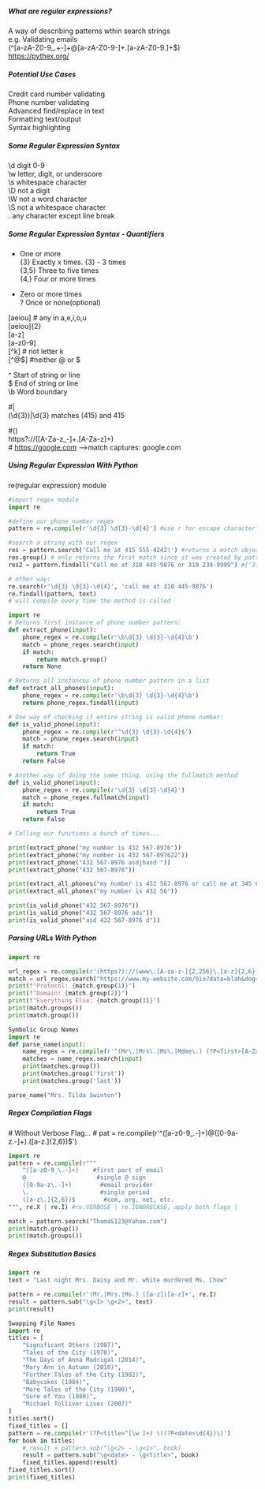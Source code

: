 ##### What are regular expressions?
A way of describing patterns wthin search strings<br>
e.g. Validating emails<br>
(\^[a-zA-Z0-9_.+-]+@[a-zA-Z0-9-]+\.[a-zA-Z0-9.]+$)<br>
https://pythex.org/<br>

##### Potential Use Cases
Credit card number validating<br>
Phone number validating<br>
Advanced find/replace in text<br>
Formatting text/output<br>
Syntax highlighting<br>

##### Some Regular Expression Syntax
\d digit 0-9<br>
\w letter, digit, or underscore<br>
\s whitespace character<br>
\D not a digit<br>
\W not a word character<br>
\S not a whitespace character<br>
. any character except line break<br>

##### Some Regular Expression Syntax - Quantifiers
+ One or more<br>
{3} Exactly x times. {3} - 3 times<br>
{3,5} Three to five times<br>
{4,} Four or more times<br>
* Zero or more times<br>
? Once or none(optional)<br>

[aeiou] # any in a,e,i,o,u<br>
[aeiou]{2}<br>
[a-z]<br>
[a-z0-9]<br>
[^k] # not letter k<br>
[^@$] #neither @ or $<br>

^ Start of string or line<br>
$ End of string or line<br>
\b Word boundary<br>

#|<br>
\(\d{3}\)|\d{3} matches (415) and 415<br>

#()<br>
https?://([A-Za-z_-]+\.[A-Za-z]+)<br>
\# https://google.com -->match captures: google.com<br>

##### Using Regular Expression With Python
re(regular expression) module
```Python
#import regex module
import re

#define our phone number regex
pattern = re.compile(r'\d{3} \d{3}-\d{4}') #use r for escape character

#search a string with our regex
res = pattern.search('Call me at 415 555-4242!') #returns a match object
res.group() # only returns the first match since it was created by pattern.search
res2 = pattern.findall("Call me at 310 445-9876 or 310 234-9999") #['310 445-9876', '234-9999']
```
```Python
# other way:
re.search(r'\d{3} \d{3}-\d{4}', 'call me at 310 445-9876')
re.findall(pattern, text)
# will compile every time the method is called
```
```Python
import re
# Returns first instance of phone number pattern:
def extract_phone(input):
    phone_regex = re.compile(r'\b\d{3} \d{3}-\d{4}\b')
    match = phone_regex.search(input)
    if match:
        return match.group()
    return None
```
```Python
# Returns all instances of phone number pattern in a list
def extract_all_phones(input):
    phone_regex = re.compile(r'\b\d{3} \d{3}-\d{4}\b')
    return phone_regex.findall(input)
```
```Python
# One way of checking if entire string is valid phone number:
def is_valid_phone(input):
    phone_regex = re.compile(r'^\d{3} \d{3}-\d{4}$')
    match = phone_regex.search(input)
    if match:
        return True
    return False
```
```Python
# Another way of doing the same thing, using the fullmatch method
def is_valid_phone(input):
    phone_regex = re.compile(r'\d{3} \d{3}-\d{4}')
    match = phone_regex.fullmatch(input)
    if match:
        return True
    return False
```
```Python
# Calling our functions a bunch of times...

print(extract_phone("my number is 432 567-8976"))
print(extract_phone("my number is 432 567-897622"))
print(extract_phone("432 567-8976 asdjhasd "))
print(extract_phone("432 567-8976"))

print(extract_all_phones("my number is 432 567-8976 or call me at 345 666-7899"))
print(extract_all_phones("my number is 432 56"))

print(is_valid_phone("432 567-8976"))
print(is_valid_phone("432 567-8976 ads"))
print(is_valid_phone("asd 432 567-8976 d"))
```
##### Parsing URLs With Python
```Python
import re

url_regex = re.compile(r'(https?)://(www\.[A-za-z-]{2,256}\.[a-z]{2,6})([-a-zA-Z0-9@:%_\+.~#?&//=]*)')
match = url_regex.search("https://www.my-website.com/bio?data=blah&dog=yes")
print(f"Protocol: {match.group(1)}")
print(f"Domain: {match.group(2)}")
print(f"Everything Else: {match.group(3)}")
print(match.groups())
print(match.group())
```
```Python
Symbolic Group Names
import re
def parse_name(input):
    name_regex = re.compile(r'^(Mr\.|Mrs\.|Ms\.|Mdme\.) (?P<first>[A-Za-z]+) (?P<last>[A-Za-z]+)$')
    matches = name_regex.search(input)
    print(matches.group())
    print(matches.group('first'))
    print(matches.group('last'))

parse_name("Mrs. Tilda Swinton")
```
##### Regex Compilation Flags
\# Without Verbose Flag...
\# pat = re.compile(r'^([a-z0-9_\.-]+)@([0-9a-z\.-]+)\.([a-z\.]{2,6})$')
```Python
import re
pattern = re.compile(r"""
    ^([a-z0-9_\.-]+)    #first part of email    
    @                    #single @ sign
    ([0-9a-z\.-]+)        #email provider
    \.                    #single period
    ([a-z\.]{2,6})$        #com, org, net, etc.
""", re.X | re.I) #re.VERBOSE | re.IGNORECASE, apply both flags |

match = pattern.search("ThomaS123@Yahoo.com")
print(match.group())
print(match.groups())
```
##### Regex Substitution Basics
```Python
import re
text = "Last night Mrs. Daisy and Mr. white murdered Ms. Chow"

pattern = re.compile(r'(Mr.|Mrs.|Ms.) ([a-z])[a-z]+', re.I)
result = pattern.sub("\g<1> \g<2>", text)
print(result)

Swapping File Names
import re
titles = [
    "Significant Others (1987)",
    "Tales of the City (1978)",
    "The Days of Anna Madrigal (2014)",
    "Mary Ann in Autumn (2010)",
    "Further Tales of the City (1982)",
    "Babycakes (1984)",
    "More Tales of the City (1980)",
    "Sure of You (1989)",
    "Michael Tolliver Lives (2007)"
]
titles.sort()
fixed_titles = []
pattern = re.compile(r'(?P<title>^[\w ]+) \((?P<date>\d{4})\)')
for book in titles:
    # result = pattern.sub("\g<2> - \g<1>", book)
    result = pattern.sub("\g<date> - \g<title>", book)
    fixed_titles.append(result)
fixed_titles.sort()
print(fixed_titles)
```








